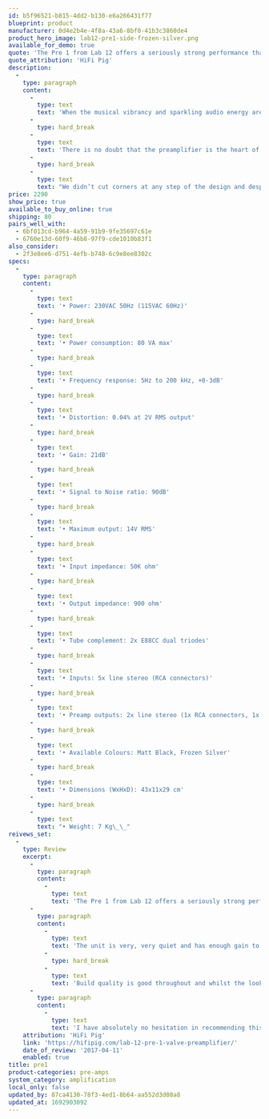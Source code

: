 ```yaml
---
id: b5f96521-b815-4dd2-b130-e6a266431f77
blueprint: product
manufacturer: 0d4e2b4e-4f8a-43a6-8bf0-41b3c3860de4
product_hero_image: lab12-pre1-side-frozen-silver.png
available_for_demo: true
quote: 'The Pre 1 from Lab 12 offers a seriously strong performance that belies its relatively modest price-point.'
quote_attribution: 'HiFi Pig'
description:
  -
    type: paragraph
    content:
      -
        type: text
        text: 'When the musical vibrancy and sparkling audio energy are properly in harmony, only then can a pure Class A tube preamplifier deliver unsurpassed sonic performance.'
      -
        type: hard_break
      -
        type: text
        text: 'There is no doubt that the preamplifier is the heart of any high-end audio system and Lab12 Pre1 was designed from ground up as a high-performance preamplifier that can easily serve both solid state and tube power amplifiers.'
      -
        type: hard_break
      -
        type: text
        text: "We didn’t cut corners at any step of the design and despite Pre1’s affordable price, it can undeniably infuse a purity of music energy into any power amplifier whilst conveying an organic, transparent and highly involving sound performance.\_\_"
price: 2290
show_price: true
available_to_buy_online: true
shipping: 80
pairs_well_with:
  - 6bf013cd-b964-4a59-91b9-9fe35697c61e
  - 6760e13d-60f9-46b8-97f9-cde1010b83f1
also_consider:
  - 2f3e8ee6-d751-4efb-b748-6c9e8ee8302c
specs:
  -
    type: paragraph
    content:
      -
        type: text
        text: '• Power: 230VAC 50Hz (115VAC 60Hz)'
      -
        type: hard_break
      -
        type: text
        text: '• Power consumption: 80 VA max'
      -
        type: hard_break
      -
        type: text
        text: '• Frequency response: 5Hz to 200 kHz, +0-3dB'
      -
        type: hard_break
      -
        type: text
        text: '• Distortion: 0.04% at 2V RMS output'
      -
        type: hard_break
      -
        type: text
        text: '• Gain: 21dB'
      -
        type: hard_break
      -
        type: text
        text: '• Signal to Noise ratio: 90dB'
      -
        type: hard_break
      -
        type: text
        text: '• Maximum output: 14V RMS'
      -
        type: hard_break
      -
        type: text
        text: '• Input impedance: 50K ohm'
      -
        type: hard_break
      -
        type: text
        text: '• Output impedance: 900 ohm'
      -
        type: hard_break
      -
        type: text
        text: '• Tube complement: 2x E88CC dual triodes'
      -
        type: hard_break
      -
        type: text
        text: '• Inputs: 5x line stereo (RCA connectors)'
      -
        type: hard_break
      -
        type: text
        text: '• Preamp outputs: 2x line stereo (1x RCA connectors, 1x XLR connectors)'
      -
        type: hard_break
      -
        type: text
        text: '• Available Colours: Matt Black, Frozen Silver'
      -
        type: hard_break
      -
        type: text
        text: '• Dimensions (WxHxD): 43x11x29 cm'
      -
        type: hard_break
      -
        type: text
        text: "• Weight: 7 Kg\_\_"
reivews_set:
  -
    type: Review
    excerpt:
      -
        type: paragraph
        content:
          -
            type: text
            text: 'The Pre 1 from Lab 12 offers a seriously strong performance that belies its relatively modest price-point. It is not absolutely neutral but offers up a dry, clean and detailed performance that many, including myself, will really enjoy. Micro-details aren’t as evident as with our reference but at this asking price it is hard to quibble with what you are offered sonically.'
      -
        type: paragraph
        content:
          -
            type: text
            text: 'The unit is very, very quiet and has enough gain to drive the three watts of the Trafomatic 2A3 amp we played with to realistic levels when turned only half way up. The quietness of the Lab 12 pre 1 is a major selling point for me as silences in music are often as important as the music and quieter passages are allowed to flow nicely against this background.'
          -
            type: hard_break
          -
            type: text
            text: 'Build quality is good throughout and whilst the looks aren’t going to wow those long for glitz and glamour it is a handsome enough beast… in a minimalist kind of way. Bear in mind the all important five year warranty!'
      -
        type: paragraph
        content:
          -
            type: text
            text: 'I have absolutely no hesitation in recommending this product and whilst it is not bargain basement in price, it does punch above its weight sonically.'
    attribution: 'HiFi Pig'
    link: 'https://hifipig.com/lab-12-pre-1-valve-preamplifier/'
    date_of_review: '2017-04-11'
    enabled: true
title: pre1
product-categories: pre-amps
system_category: amplification
local_only: false
updated_by: 87ca4130-78f3-4ed1-8b64-aa552d3d08a8
updated_at: 1692903092
---
```

